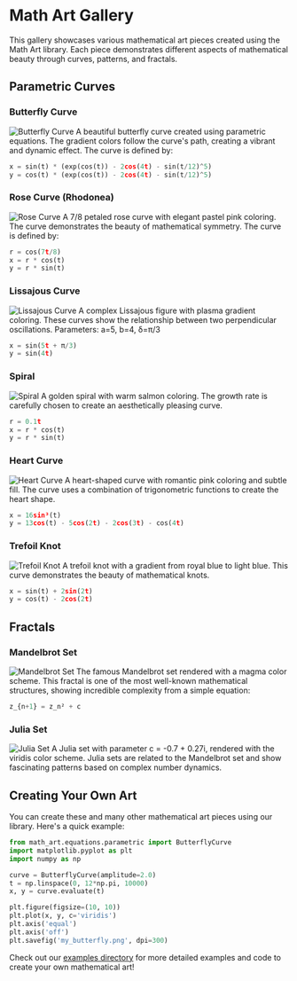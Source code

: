 # Math Art Gallery

This gallery showcases various mathematical art pieces created using the Math Art library. Each piece demonstrates different aspects of mathematical beauty through curves, patterns, and fractals.

## Parametric Curves

### Butterfly Curve
![Butterfly Curve](../images/butterfly.png)
A beautiful butterfly curve created using parametric equations. The gradient colors follow the curve's path, creating a vibrant and dynamic effect. The curve is defined by:
```python
x = sin(t) * (exp(cos(t)) - 2cos(4t) - sin(t/12)^5)
y = cos(t) * (exp(cos(t)) - 2cos(4t) - sin(t/12)^5)
```

### Rose Curve (Rhodonea)
![Rose Curve](../images/rose.png)
A 7/8 petaled rose curve with elegant pastel pink coloring. The curve demonstrates the beauty of mathematical symmetry. The curve is defined by:
```python
r = cos(7t/8)
x = r * cos(t)
y = r * sin(t)
```

### Lissajous Curve
![Lissajous Curve](../images/lissajous.png)
A complex Lissajous figure with plasma gradient coloring. These curves show the relationship between two perpendicular oscillations. Parameters: a=5, b=4, δ=π/3
```python
x = sin(5t + π/3)
y = sin(4t)
```

### Spiral
![Spiral](../images/spiral.png)
A golden spiral with warm salmon coloring. The growth rate is carefully chosen to create an aesthetically pleasing curve.
```python
r = 0.1t
x = r * cos(t)
y = r * sin(t)
```

### Heart Curve
![Heart Curve](../../images/heart.png)
A heart-shaped curve with romantic pink coloring and subtle fill. The curve uses a combination of trigonometric functions to create the heart shape.
```python
x = 16sin³(t)
y = 13cos(t) - 5cos(2t) - 2cos(3t) - cos(4t)
```

### Trefoil Knot
![Trefoil Knot](../images/trefoil.png)
A trefoil knot with a gradient from royal blue to light blue. This curve demonstrates the beauty of mathematical knots.
```python
x = sin(t) + 2sin(2t)
y = cos(t) - 2cos(2t)
```

## Fractals

### Mandelbrot Set
![Mandelbrot Set](../images/mandelbrot.png)
The famous Mandelbrot set rendered with a magma color scheme. This fractal is one of the most well-known mathematical structures, showing incredible complexity from a simple equation:
```python
z_{n+1} = z_n² + c
```

### Julia Set
![Julia Set](../images/julia.png)
A Julia set with parameter c = -0.7 + 0.27i, rendered with the viridis color scheme. Julia sets are related to the Mandelbrot set and show fascinating patterns based on complex number dynamics.

## Creating Your Own Art

You can create these and many other mathematical art pieces using our library. Here's a quick example:

```python
from math_art.equations.parametric import ButterflyCurve
import matplotlib.pyplot as plt
import numpy as np

curve = ButterflyCurve(amplitude=2.0)
t = np.linspace(0, 12*np.pi, 10000)
x, y = curve.evaluate(t)

plt.figure(figsize=(10, 10))
plt.plot(x, y, c='viridis')
plt.axis('equal')
plt.axis('off')
plt.savefig('my_butterfly.png', dpi=300)
```

Check out our [examples directory](../examples) for more detailed examples and code to create your own mathematical art! 
